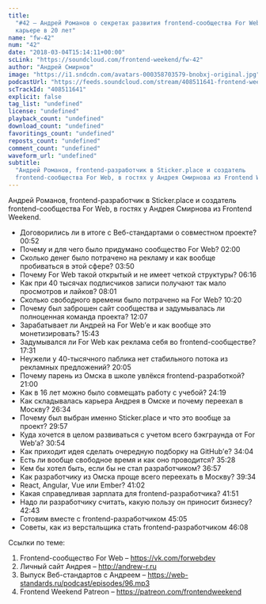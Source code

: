 ```yaml
---
title:
  "#42 – Андрей Романов о секретах развития frontend-сообщества For Web и
  карьере в 20 лет"
name: "fw-42"
num: "42"
date: "2018-03-04T15:14:11+00:00"
scLink: "https://soundcloud.com/frontend-weekend/fw-42"
author: "Андрей Смирнов"
image: "https://i1.sndcdn.com/avatars-000358703579-bnobxj-original.jpg"
podcastUrl: "https://feeds.soundcloud.com/stream/408511641-frontend-weekend-fw-42.m4a"
scTrackId: "408511641"
explicit: false
tag_list: "undefined"
license: "undefined"
playback_count: "undefined"
download_count: "undefined"
favoritings_count: "undefined"
reposts_count: "undefined"
comment_count: "undefined"
waveform_url: "undefined"
subtitle:
  "Андрей Романов, frontend-разработчик в Sticker.place и создатель
  frontend-сообщества For Web, в гостях у Андрея Смирнова из Frontend Weekend.  "
---
```


Андрей Романов, frontend-разработчик в Sticker.place и создатель
frontend-сообщества For Web, в гостях у Андрея Смирнова из Frontend Weekend.

- Договорились ли в итоге с Веб-стандартами о совместном проекте?
  <timecode sec="52">00:52</timecode>
- Почему и для чего было придумано сообщество For Web?
  <timecode sec="120">02:00</timecode>
- Сколько денег было потрачено на рекламу и как вообще пробиваться в этой сфере?
  <timecode sec="230">03:50</timecode>
- Почему For Web такой открытый и не имеет четкой структуры?
  <timecode sec="376">06:16</timecode>
- Как при 40 тысячах подписчиков записи получают так мало просмотров и лайков?
  <timecode sec="481">08:01</timecode>
- Сколько свободного времени было потрачено на For Web?
  <timecode sec="620">10:20</timecode>
- Почему был заброшен сайт сообщества и задумывалась ли полноценная команда
  проекта? <timecode sec="727">12:07</timecode>
- Зарабатывает ли Андрей на For Web’е и как вообще это монетизировать?
  <timecode sec="943">15:43</timecode>
- Задумывался ли For Web как реклама себя во frontend-сообществе?
  <timecode sec="1051">17:31</timecode>
- Неужели у 40-тысячного паблика нет стабильного потока из рекламных
  предложений? <timecode sec="1205">20:05</timecode>
- Почему парень из Омска в школе увлёкся frontend-разработкой?
  <timecode sec="1260">21:00</timecode>
- Как в 16 лет можно было совмещать работу с учебой?
  <timecode sec="1459">24:19</timecode>
- Как складывалась карьера Андрея в Омске и почему переехал в Москву?
  <timecode sec="1594">26:34</timecode>
- Почему был выбран именно Sticker.place и что это вообще за проект?
  <timecode sec="1797">29:57</timecode>
- Куда хочется в целом развиваться с учетом всего бэкграунда от For Web’а?
  <timecode sec="1854">30:54</timecode>
- Как приходит идея сделать очередную подборку на GitHub’е?
  <timecode sec="2044">34:04</timecode>
- Есть ли вообще свободное время и как оно проводится?
  <timecode sec="2128">35:28</timecode>
- Кем бы хотел быть, если бы не стал разработчиком?
  <timecode sec="2217">36:57</timecode>
- Как разработчику из Омска проще всего переехать в Москву?
  <timecode sec="2374">39:34</timecode>
- React, Angular, Vue или Ember? <timecode sec="2462">41:02</timecode>
- Какая справедливая зарплата для frontend-разработчика?
  <timecode sec="2511">41:51</timecode>
- Надо ли разработчику считать, какую пользу он приносит бизнесу?
  <timecode sec="2563">42:43</timecode>
- Готовим вместе с frontend-разработчиком <timecode sec="2705">45:05</timecode>
- Советы, как из верстальщика стать frontend-разработчиком
  <timecode sec="2768">46:08</timecode>

Ссылки по теме:

1. Frontend-сообщество For Web – <https://vk.com/forwebdev>
2. Личный сайт Андрея – <http://andrew-r.ru>
3. Выпуск Веб-стандартов с Андреем –
   <https://web-standards.ru/podcast/episodes/96.mp3>
4. Frontend Weekend Patreon – <https://patreon.com/frontendweekend>
